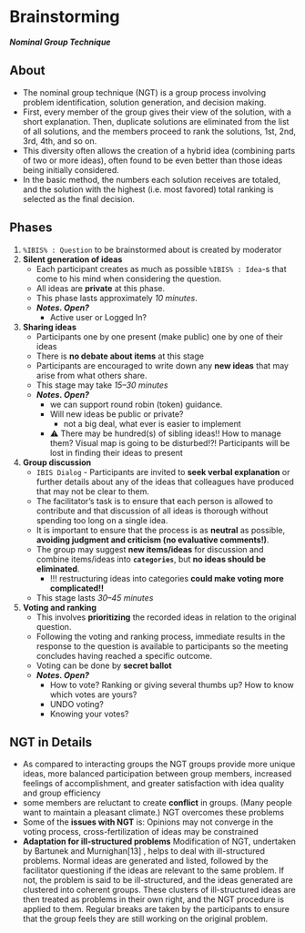 # Brainstorming

_**Nominal Group Technique**_

## About

+ The nominal group technique (NGT) is a group process involving problem identification, solution generation, and decision making.
+ First, every member of the group gives their view of the solution, with a short explanation. Then, duplicate solutions are eliminated from the list of all solutions, and the members proceed to rank the solutions, 1st, 2nd, 3rd, 4th, and so on.
+ This diversity often allows the creation of a hybrid idea (combining parts of two or more ideas), often found to be even better than those ideas being initially considered.
+ In the basic method, the numbers each solution receives are totaled, and the solution with the highest (i.e. most favored) total ranking is selected as the final decision.

## Phases

1. `%IBIS% : Question` to be brainstormed about is created by moderator
1. **Silent generation of ideas**
    + Each participant creates as much as possible `%IBIS% : Idea`-s that come to his mind when considering the question.
    + All ideas are **private** at this phase.
    + This phase lasts approximately _10 minutes_.
    + _**Notes. Open?**_
        + Active user or Logged In?
1. **Sharing ideas**
    + Participants one by one present (make public) one by one of their ideas
    + There is **no debate about items** at this stage
    + Participants are encouraged to write down any **new ideas** that may arise from what others share.
    + This stage may take _15–30 minutes_
    + _**Notes. Open?**_
        + we can support round robin (token) guidance.
        + Will new ideas be public or private?
            + not a big deal, what ever is easier to implement
        + :warning: There may be hundred(s) of sibling ideas!! How to manage them? Visual map is going to be disturbed!?! Participants will be lost in finding their ideas to present
1. **Group discussion**
    + `IBIS Dialog` - Participants are invited to **seek verbal explanation** or further details about any of the ideas that colleagues have produced that may not be clear to them.
    + The facilitator’s task is to ensure that each person is allowed to contribute and that discussion of all ideas is thorough without spending too long on a single idea.
    + It is important to ensure that the process is as **neutral** as possible, **avoiding judgment and criticism (no evaluative comments!)**.
    + The group may suggest **new items/ideas**  for discussion and combine items/ideas into **`categories`**, but **no ideas should be eliminated**.
        + !!! restructuring ideas into categories **could make voting more complicated!!**
    + This stage lasts _30–45 minutes_
1. **Voting and ranking**
    + This involves **prioritizing** the recorded ideas in relation to the original question.
    + Following the voting and ranking process, immediate results in the response to the question is available to participants so the meeting concludes having reached a specific outcome.
    + Voting can be done by **secret ballot**
    + _**Notes. Open?**_
        + How to vote? Ranking or giving several thumbs up? How to know which votes are yours?
        + UNDO voting?
        + Knowing your votes?

## NGT in Details

+ As compared to interacting groups the NGT groups provide more unique ideas, more balanced participation between group members, increased feelings of accomplishment, and greater satisfaction with idea quality and group efficiency
+ some members are reluctant to create **conflict** in groups. (Many people want to maintain a pleasant climate.) NGT overcomes these problems
+ Some of the **issues with NGT** is: Opinions may not converge in the voting process, cross-fertilization of ideas may be constrained
+ **Adaptation for ill-structured problems**
Modification of NGT, undertaken by Bartunek and Murnighan[13] , helps to deal with ill-structured problems. Normal ideas are generated and listed, followed by the facilitator questioning if the ideas are relevant to the same problem. If not, the problem is said to be ill-structured, and the ideas generated are clustered into coherent groups. These clusters of ill-structured ideas are then treated as problems in their own right, and the NGT procedure is applied to them. Regular breaks are taken by the participants to ensure that the group feels they are still working on the original problem.
